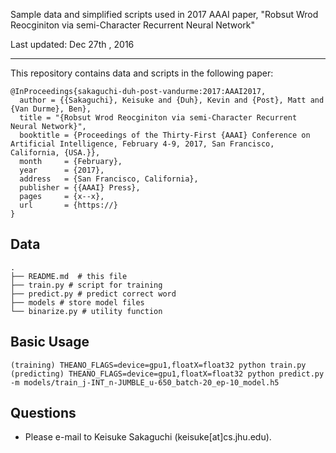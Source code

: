 Sample data and simplified scripts used in 2017 AAAI paper, "Robsut Wrod Reocginiton via semi-Character Recurrent Neural Network"

Last updated: Dec 27th , 2016

- - -

This repository contains data and scripts in the following paper:

    @InProceedings{sakaguchi-duh-post-vandurme:2017:AAAI2017,
      author = {{Sakaguchi}, Keisuke and {Duh}, Kevin and {Post}, Matt and {Van Durme}, Ben},
      title = "{Robsut Wrod Reocginiton via semi-Character Recurrent Neural Network}",
      booktitle = {Proceedings of the Thirty-First {AAAI} Conference on Artificial Intelligence, February 4-9, 2017, San Francisco, California, {USA.}},
      month     = {February},
      year      = {2017},
      address   = {San Francisco, California},
      publisher = {{AAAI} Press},
      pages     = {x--x},
      url       = {https://}
    }


## Data

    .
    ├── README.md  # this file
    ├── train.py # script for training
    ├── predict.py # predict correct word
    ├── models # store model files
    └── binarize.py # utility function

## Basic Usage

    (training) THEANO_FLAGS=device=gpu1,floatX=float32 python train.py
    (predicting) THEANO_FLAGS=device=gpu1,floatX=float32 python predict.py -m models/train_j-INT_n-JUMBLE_u-650_batch-20_ep-10_model.h5

## Questions
 - Please e-mail to Keisuke Sakaguchi (keisuke[at]cs.jhu.edu).

